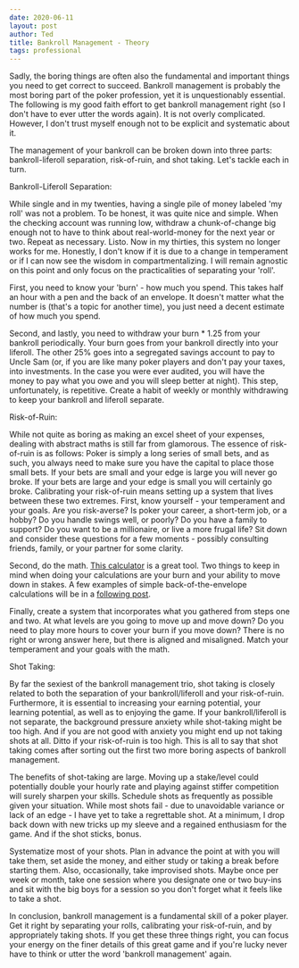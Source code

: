 ```yaml
---
date: 2020-06-11
layout: post
author: Ted
title: Bankroll Management - Theory
tags: professional
---
```

Sadly, the boring things are often also the fundamental and important things you need to get correct to succeed. Bankroll management is probably the most boring part of the poker profession, yet it is unquestionably essential. The following is my good faith effort to get bankroll management right (so I don't have to ever utter the words again). It is not overly complicated. However, I don't trust myself enough not to be explicit and systematic about it.

The management of your bankroll can be broken down into three parts: bankroll-liferoll separation, risk-of-ruin, and shot taking. Let's tackle each in turn.

Bankroll-Liferoll Separation:

While single and in my twenties, having a single pile of money labeled 'my roll' was not a problem. To be honest, it was quite nice and simple. When the checking account was running low, withdraw a chunk-of-change big enough not to have to think about real-world-money for the next year or two. Repeat as necessary. Listo.
Now in my thirties, this system no longer works for me. Honestly, I don't know if it is due to a change in temperament or if I can now see the wisdom in compartmentalizing. I will remain agnostic on this point and only focus on the practicalities of separating your 'roll'.

First, you need to know your 'burn' - how much you spend. This takes half an hour with a pen and the back of an envelope.  It doesn't matter what the number is (that's a topic for another time), you just need a decent estimate of how much you spend.

Second, and lastly, you need to withdraw your burn * 1.25 from your bankroll periodically. Your burn goes from your bankroll directly into your liferoll. The other 25% goes into a segregated savings account to pay to Uncle Sam (or, if you are like many poker players and don't pay your taxes, into investments. In the case you were ever audited, you will have the money to pay what you owe and you will sleep better at night). This step, unfortunately, is repetitive. Create a habit of weekly or monthly withdrawing to keep your bankroll and liferoll separate.

Risk-of-Ruin:

While not quite as boring as making an excel sheet of your expenses, dealing with abstract maths is still far from glamorous. The essence of risk-of-ruin is as follows: Poker is simply a long series of small bets, and as such, you always need to make sure you have the capital to place those small bets. If your bets are small and your edge is large you will never go broke. If your bets are large and your edge is small you will certainly go broke. Calibrating your risk-of-ruin means setting up a system that lives between these two extremes.
First, know yourself - your temperament and your goals. Are you risk-averse? Is poker your career, a short-term job, or a hobby? Do you handle swings well, or poorly? Do you have a family to support? Do you want to be a millionaire, or live a more frugal life? Sit down and consider these questions for a few moments - possibly consulting friends, family, or your partner for some clarity.

Second, do the math. [This calculator](http://www.reviewpokerrooms.com/poker-games/general/bankroll-requirements.html) is a great tool. Two things to keep in mind when doing your calculations are your burn and your ability to move down in stakes. A few examples of simple back-of-the-envelope calculations will be in a [following post]("").

Finally, create a system that incorporates what you gathered from steps one and two. At what levels are you going to move up and move down? Do you need to play more hours to cover your burn if you move down? There is no right or wrong answer here, but there is aligned and misaligned. Match your temperament and your goals with the math.

Shot Taking:

By far the sexiest of the bankroll management trio, shot taking is closely related to both the separation of your bankroll/liferoll and your risk-of-ruin. Furthermore, it is essential to increasing your earning potential, your learning potential, as well as to enjoying the game.
If your bankroll/liferoll is not separate, the background pressure anxiety while shot-taking might be too high. And if you are not good with anxiety you might end up not taking shots at all. Ditto if your risk-of-ruin is too high. This is all to say that shot taking comes after sorting out the first two more boring aspects of bankroll management.

The benefits of shot-taking are large. Moving up a stake/level could potentially double your hourly rate and playing against stiffer competition will surely sharpen your skills. Schedule shots as frequently as possible given your situation. While most shots fail - due to unavoidable variance or lack of an edge - I have yet to take a regrettable shot. At a minimum, I drop back down with new tricks up my sleeve and a regained enthusiasm for the game. And if the shot sticks, bonus.

Systematize most of your shots. Plan in advance the point at with you will take them, set aside the money, and either study or taking a break before starting them. Also, occasionally, take improvised shots. Maybe once per week or month, take one session where you designate one or two buy-ins and sit with the big boys for a session so you don't forget what it feels like to take a shot.

In conclusion, bankroll management is a fundamental skill of a poker player. Get it right by separating your rolls, calibrating your risk-of-ruin, and by appropriately taking shots. If you get these three things right, you can focus your energy on the finer details of this great game and if you're lucky never have to think or utter the word 'bankroll management' again.
